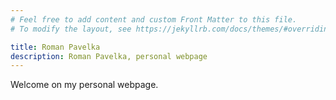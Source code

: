 ```yaml
---
# Feel free to add content and custom Front Matter to this file.
# To modify the layout, see https://jekyllrb.com/docs/themes/#overriding-theme-defaults

title: Roman Pavelka
description: Roman Pavelka, personal webpage
---
```


Welcome on my personal webpage.


